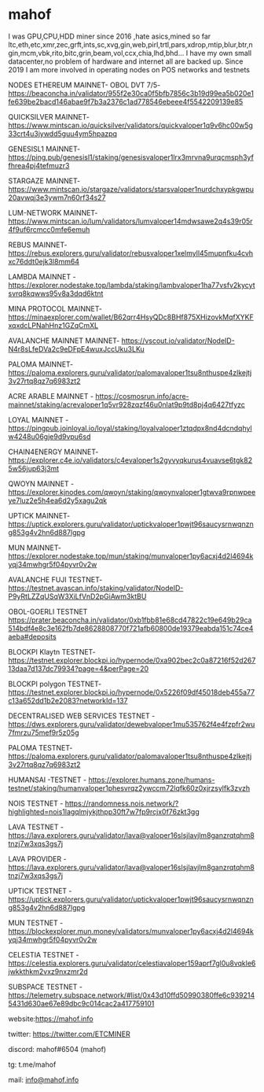 # mahof
I was GPU,CPU,HDD miner since 2016 ,hate asics,mined so far ltc,eth,etc,xmr,zec,grft,ints,sc,xvg,gin,web,pirl,trtl,pars,xdrop,mtip,blur,btr,ngin,mcm,vbk,rito,bitc,grin,beam,vol,ccx,chia,lhd,bhd...
I have my own small datacenter,no problem of hardware and internet all are backed up.
Since 2019 I am more involved in operating nodes on POS networks and testnets

NODES
ETHEREUM MAINNET- OBOL DVT 7/5- https://beaconcha.in/validator/955f2e30ca0f5bfb7856c3b19d99ea5b020e1fe639be2bacd146abae9f7b3a2376c1ad778546ebeee4f5542209139e85

QUICKSILVER MAINNET- https://www.mintscan.io/quicksilver/validators/quickvaloper1q9v6hc00w5g33crt4u3jywdd5guu4ym5hpazpq

GENESISL1 MAINNET- https://ping.pub/genesisl1/staking/genesisvaloper1lrx3mrvna9urqcmsph3yffhrea4pj4tefmuzr3

STARGAZE MAINNET- https://www.mintscan.io/stargaze/validators/starsvaloper1nurdchxypkgwpu20avwqj3e3ywm7n60rf34s27

LUM-NETWORK MAINNET- https://www.mintscan.io/lum/validators/lumvaloper14mdwsawe2q4s39r05r4f9uf6rcmcc0mfe6emuh

REBUS MAINNET- https://rebus.explorers.guru/validator/rebusvaloper1xelmyll45mupnfku4cvhxc76ddt0ejk3l8mm64

LAMBDA MAINNET - https://explorer.nodestake.top/lambda/staking/lambvaloper1ha77vsfv2kycytsvrq8kqwws95v8a3dqd6ktnt

MINA PROTOCOL MAINNET- https://minaexplorer.com/wallet/B62qrr4HsyQDc8BHf875XHizovkMqfXYKFxqxdcLPNahHnz1GZqCmXL

AVALANCHE MAINNET MAINNET- https://vscout.io/validator/NodeID-N4r8sLfeDVa2c9eDFpE4wuxJccUku3LKu

PALOMA MAINNET- https://paloma.explorers.guru/validator/palomavaloper1tsu8nthuspe4zlkejtj3v27rtq8qz7q6983zt2

ACRE ARABLE MAINNET - https://cosmosrun.info/acre-mainnet/staking/acrevaloper1q5vr928zqzf46u0nlat9p9td8pj4q6427tfyzc

LOYAL MAINNET - https://pingpub.joinloyal.io/loyal/staking/loyalvaloper1ztqdpx8nd4dcndqhylw4248u06gje9d9vpu6sd

CHAIN4ENERGY MAINNET- https://explorer.c4e.io/validators/c4evaloper1s2gyvyqkurus4vuavse6tgk825w56jup63j3mt

QWOYN MAINNET - https://explorer.kjnodes.com/qwoyn/staking/qwoynvaloper1gtwva9rpnwpeeye7luz2e5h4ea6d2y5xagu2qk

UPTICK MAINNET- 
https://uptick.explorers.guru/validator/uptickvaloper1pwjt96saucysrnwqnzng853g4v2hn6d887lgpg

MUN MAINNET- https://explorer.nodestake.top/mun/staking/munvaloper1py6acxj4d2l4694kyqj34mwhgr5f04pyvr0v2w

AVALANCHE FUJI TESTNET- https://testnet.avascan.info/staking/validator/NodeID-P9yRtLZZqUSqW3XiLfVnD2pGiAwm3ktBU

OBOL-GOERLI TESTNET https://prater.beaconcha.in/validator/0xb1fbb81e68cd47822c19e649b29ca514bdf4e8c3e162fb7de8628808770f721afb60800de19379eabda151c74ce4aeba#deposits

BLOCKPI Klaytn TESTNET- https://testnet.explorer.blockpi.io/hypernode/0xa902bec2c0a87216f52d26713daa7d137dc79934?page=4&perPage=20

BLOCKPI polygon TESTNET- https://testnet.explorer.blockpi.io/hypernode/0x5226f09df45018deb455a77c13a652dd1b2e2083?networkId=137

DECENTRALISED WEB SERVICES TESTNET - https://dws.explorers.guru/validator/dewebvaloper1mu535762f4e4fzpfr2wu7fmrzu75mef9r5z05g

PALOMA TESTNET- https://paloma.explorers.guru/validator/palomavaloper1tsu8nthuspe4zlkejtj3v27rtq8qz7q6983zt2

HUMANSAI -TESTNET - https://explorer.humans.zone/humans-testnet/staking/humanvaloper1phesvrqz2ywccm72lqfk60z0xjrzsylfk3zvzh

NOIS TESTNET - https://randomness.nois.network/?highlighted=nois1lagqlmjykjthpp30ft7w7fp9rcjx0f76zkt3gg

LAVA TESTNET - https://lava.explorers.guru/validator/lava@valoper16slsjlavjlm8ganzrqtqhm8tnzj7w3xqs3gs7j

LAVA PROVIDER - https://lava.explorers.guru/validator/lava@valoper16slsjlavjlm8ganzrqtqhm8tnzj7w3xqs3gs7j

UPTICK TESTNET - https://uptick.explorers.guru/validator/uptickvaloper1pwjt96saucysrnwqnzng853g4v2hn6d887lgpg

MUN TESTNET - https://blockexplorer.mun.money/validators/munvaloper1py6acxj4d2l4694kyqj34mwhgr5f04pyvr0v2w

CELESTIA TESTNET - https://celestia.explorers.guru/validator/celestiavaloper159aprf7gl0u8vqkle6jwkkthkm2vxz9nxzmr2d

SUBSPACE TESTNET - https://telemetry.subspace.network/#list/0x43d10ffd50990380ffe6c9392145431d630ae67e89dbc9c014cac2a417759101




website:https://mahof.info

twitter: https://twitter.com/ETCMINER

discord: mahof#6504 (mahof)

tg: t.me/mahof

mail: info@mahof.info
